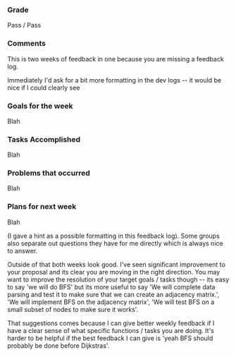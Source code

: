 ### Grade
Pass / Pass

### Comments
This is two weeks of feedback in one because you are missing a feedback log.

Immediately I'd ask for a bit more formatting in the dev logs -- it would be nice if I could clearly see 

### Goals for the week
Blah
### Tasks Accomplished
Blah
### Problems that occurred
Blah
### Plans for next week
Blah

(I gave a hint as a possible formatting in this feedback log). Some groups also separate out questions they have for me directly which is always nice to answer.

Outside of that both weeks look good. I've seen significant improvement to your proposal and its clear you are moving in the right direction. You may want to improve the resolution of your target goals / tasks though -- its easy to say 'we will do BFS' but its more useful to say 'We will complete data parsing and test it to make sure that we can create an adjacency matrix.', 'We will implement BFS on the adjacency matrix', 'We will test BFS on a small subset of nodes to make sure it works'. 

That suggestions comes because I can give better weekly feedback if I have a clear sense of what specific functions / tasks you are doing. It's harder to be helpful if the best feedback I can give is 'yeah BFS should probably be done before Dijkstras'. 